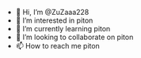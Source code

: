 - 👋 Hi, I’m @ZuZaaa228
- 👀 I’m interested in piton
- 🌱 I’m currently learning piton
- 💞️ I’m looking to collaborate on piton
- 📫 How to reach me piton

<!---
ZuZaaa228/ZuZaaa228 is a ✨ special ✨ repository because its `README.md` (this file) appears on your GitHub profile.
You can click the Preview link to take a look at your changes.
--->
